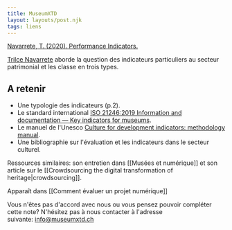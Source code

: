 ```yaml
---
title: MuseumXTD
layout: layouts/post.njk
tags: liens
---
```

[Navarrete, T. (2020). Performance Indicators.](https://repub.eur.nl/pub/127010)

[Trilce Navarrete](https://trilcenavarrete.com/) aborde la question des indicateurs particuliers au secteur patrimonial et les classe en trois types. 

## A retenir
- Une typologie des indicateurs (p.2).
- Le standard international [ISO 21246:2019 Information and documentation — Key indicators for museums](https://www.iso.org/standard/70231.html). 
- Le manuel de l'Unesco [Culture for development indicators: methodology manual](https://unesdoc.unesco.org/ark:/48223/pf0000229608). 
- Une bibliographie sur l'évaluation et les indicateurs dans le secteur culturel. 
  
Ressources similaires: son entretien dans [[Musées et numérique]] et son article sur le [[Crowdsourcing the digital transformation of heritage|crowdsourcing]]. 


Apparaît dans [[Comment évaluer un projet numérique]]

Vous n'êtes pas d'accord avec nous ou vous pensez pouvoir compléter cette note? N'hésitez pas à nous contacter à l'adresse suivante: [info@museumxtd.ch](mailto:info@museumxtd.ch)